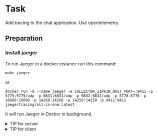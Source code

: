 # Task

Add tracing to the chat application. Use opentelemetry.

## Preparation

### Install jaeger

To run Jaeger in a docker instance run this command:

```
make jaeger
```

or

```
docker run -d --name jaeger -e COLLECTOR_ZIPKIN_HOST_PORT=:9411 -p 5775:5775/udp -p 6831:6831/udp -p 6832:6832/udp -p 5778:5778 -p 16686:16686 -p 14268:14268 -p 14250:14250 -p 9411:9411 jaegertracing/all-in-one:latest
```

It will run Jaeger in Docker in background.


<details>
<summary>TIP for server</summary>

Use this code while initializing the server

```go
grpc.UnaryInterceptor(otelgrpc.UnaryServerInterceptor()),
grpc.StreamInterceptor(otelgrpc.StreamServerInterceptor()),
```
</details>

<details>
<summary>TIP for client</summary>

Use this code while initializing the client

```go
grpc.WithUnaryInterceptor(otelgrpc.UnaryClientInterceptor()),
grpc.WithStreamInterceptor(otelgrpc.StreamClientInterceptor()),
```
</details>
